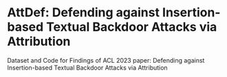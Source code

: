 # AttDef: Defending against Insertion-based Textual Backdoor Attacks via Attribution

Dataset and Code for Findings of ACL 2023 paper: Defending against Insertion-based Textual Backdoor Attacks via Attribution















